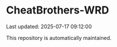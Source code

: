 # CheatBrothers-WRD

Last updated: 2025-07-17 09:12:00

This repository is automatically maintained.
